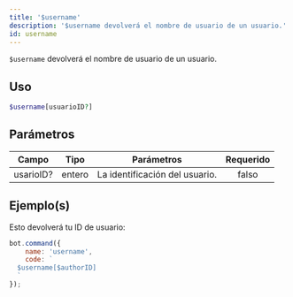 ```yaml
---
title: '$username'
description: '$username devolverá el nombre de usuario de un usuario.'
id: username
---
```


`$username` devolverá el nombre de usuario de un usuario.

## Uso

```php
$username[usuarioID?]
```

## Parámetros

| Campo     | Tipo   | Parámetros                     | Requerido |
| --------- | ------ | ------------------------------ |:---------:|
| usarioID? | entero | La identificación del usuario. |   falso   |

## Ejemplo(s)

Esto devolverá tu ID de usuario:

```javascript
bot.command({
    name: 'username',
    code: `
  $username[$authorID]
  `
});
```
